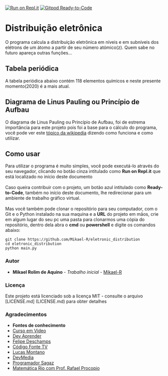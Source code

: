 [![Run on Repl.it](https://repl.it/badge/github/Mikael-R/eletronic_distribution)](https://repl.it/github/Mikael-R/eletronic_distribution)
[![Gitpod Ready-to-Code](https://img.shields.io/badge/Gitpod-Ready--to--Code-blue?logo=gitpod)](https://gitpod.io/#https://github.com/Mikael-R/distribution_eletronic) 

# Distribuição eletrônica
O programa calcula a distribuição eletrônica em níveis e em subníveis dos elétrons de um átomo a partir de seu número atómico(z).
Quem sabe no futuro apareça outras funções...


## Tabela periódica
A tabela periódica abaixo contém 118 elementos químicos e neste presente momento(2020) é a mais atual.


## Diagrama de Linus Pauling ou Princípio de Aufbau
O diagrama de Linus Pauling ou Princípio de Aufbau, foi de estrema importância para este projeto pois foi a base para o cálculo do programa, você pode ver este [tópico da wikipedia](https://pt.wikipedia.org/wiki/Princípio_de_Aufbau) dizendo como funciona e como utilizar.

## Como usar
Para utilizar o programa é muito simples, você pode executá-lo através do seu navegador, clicando no botão cinza intitulado como **Run on Repl.it** que está localizado no início deste documento<br>
<br>
Caso queira contribuir com o projeto, um botão azul intitulado como **Ready-to-Code**, também no início deste documento, lhe redirecionar para um ambiente de trabalho gráfico virtual.<br>
<br>
Mas você também pode clonar o repositório para seu computador, com o Git e o Python instalado na sua maquina e a **URL** do projeto em mãos, crie em algum lugar do seu pc uma pasta para clonarmos uma cópia do repositório, dentro dela abra o **cmd** ou **powershell** e digite os comandos abaixo:
```
git clone https://github.com/Mikael-R/eletronic_distribution
cd eletronic_distribution
python main.py
```
### Autor
* **Mikael Rolim de Aquino** - *Trabalho inicial* - [Mikael-R](https://github.com/Mikael-R)

### Licença
Este projeto está licenciado sob a licença MIT - consulte o arquivo [LICENSE.md] (LICENSE.md) para obter detalhes

### Agradecimentos
* **Fontes de conhecimento**
* [Curso em Video](https://www.youtube.com/user/cursosemvideo)
* [Dev Aprender](https://www.youtube.com/channel/UCm63tB8wsKOVvxoU4iMpS2A)
* [Felipe Deschamps](https://www.youtube.com/channel/UCU5JicSrEM5A63jkJ2QvGYw)
* [Código Fonte TV](https://www.youtube.com/user/codigofontetv)
* [Lucas Montano](https://www.youtube.com/channel/UCyHOBY6IDZF9zOKJPou2Rgg)
* [DevMedia](https://www.youtube.com/channel/UClBrpNsTEFLbZDDMW1xiOaQ)
* [Programador Sagaz](https://www.youtube.com/channel/UCyHOBY6IDZF9zOKJPou2Rgg)
* [Matemática Rio com Prof. Rafael Procopio ](https://www.youtube.com/user/matematicario)

